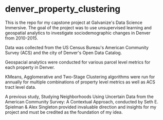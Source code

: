 # denver_property_clustering

This is the repo for my capstone project at Galvanize's Data Science Immersive. The goal of the project was to use unsupervised learning and geospatial analytics to investigate sociodemographic changes in Denver from 2010-2015.

Data was collected from the US Census Bureau's American Community Survey (ACS) and the city of Denver's Open Data Catalog. 

Geospacial analytics were conducted for various parcel level metrics for each property in Denver. 

KMeans, Agglomerative and Two-Stage Clustering algorithms were run for annually for multiple combinations of property level metrics as well as ACS tract level data. 

A previous study, Studying Neighborhoods Using Uncertain Data from the American Community Survey: A Contextual Approach, conducted by Seth E. Spielman & Alex Singleton provided invaluable direction and insights for my project and must be credited as the foundation of my idea. 



